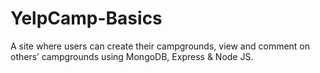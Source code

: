 # YelpCamp-Basics
A site where users can create their campgrounds, view and comment on others’ campgrounds using
MongoDB, Express & Node JS.
